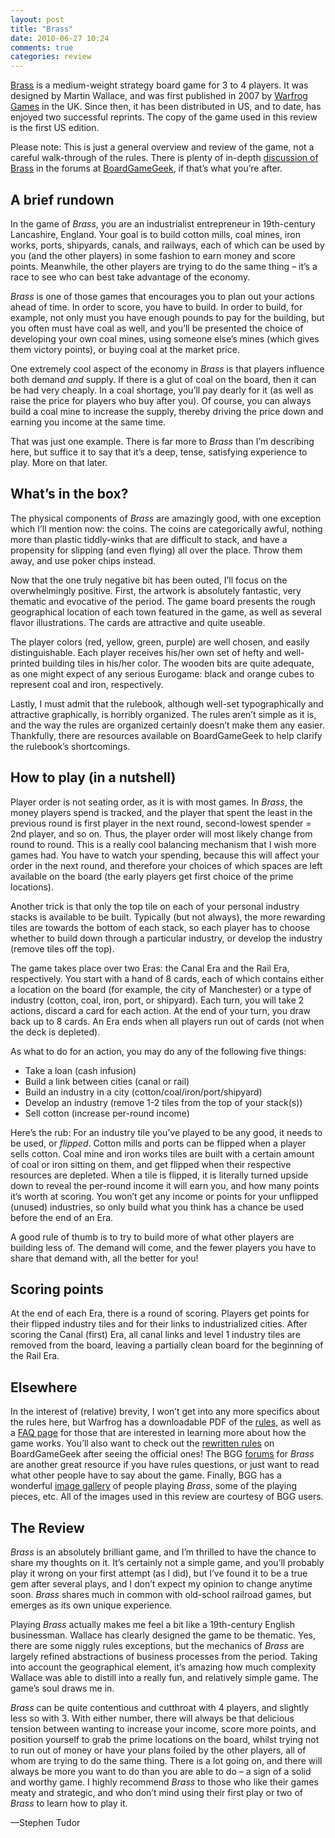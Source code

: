 ```yaml
---
layout: post
title: "Brass"
date: 2010-06-27 10:24
comments: true
categories: review
---
```


[Brass](http://www.boardgamegeek.com/boardgame/28720/brass) is a medium-weight
strategy board game for 3 to 4 players. It was designed by Martin Wallace, and
was first published in 2007 by [Warfrog Games](http://www.warfroggames.com/) in
the UK. Since then, it has been distributed in US, and to date, has enjoyed two
successful reprints. The copy of the game used in this review is the first US
edition.

Please note: This is just a general overview and review of the game, not
a careful walk-through of the rules. There is plenty of in-depth
[discussion of Brass](http://boardgamegeek.com/forums/thing/28720/brass)
in the forums at
[BoardGameGeek](http://boardgamegeek.com), if that’s what you’re after.

A brief rundown
---------------

In the game of *Brass*, you are an industrialist entrepreneur in 19th-century
Lancashire, England. Your goal is to build cotton mills, coal mines, iron
works, ports, shipyards, canals, and railways, each of which can be used by you
(and the other players) in some fashion to earn money and score points.
Meanwhile, the other players are trying to do the same thing – it’s a race to
see who can best take advantage of the economy.

*Brass* is one of those games that encourages you to plan out your actions ahead
of time. In order to score, you have to build. In order to build, for example,
not only must you have enough pounds to pay for the building, but you often
must have coal as well, and you’ll be presented the choice of developing your
own coal mines, using someone else’s mines (which gives them victory points),
or buying coal at the market price.

One extremely cool aspect of the economy in *Brass* is that players influence
both demand *and* supply. If there is a glut of coal on the board, then it can
be had very cheaply. In a coal shortage, you’ll pay dearly for it (as well as
raise the price for players who buy after you). Of course, you can always build
a coal mine to increase the supply, thereby driving the price down and earning
you income at the same time.

That was just one example. There is far more to *Brass* than I’m describing here,
but suffice it to say that it’s a deep, tense, satisfying experience to play.
More on that later.

What’s in the box?
------------------

The physical components of *Brass* are amazingly good, with one exception which
I’ll mention now: the coins. The coins are categorically awful, nothing more
than plastic tiddly-winks that are difficult to stack, and have a propensity
for slipping (and even flying) all over the place. Throw them away, and use
poker chips instead.

Now that the one truly negative bit has been outed, I’ll focus on the
overwhelmingly positive. First, the artwork is absolutely fantastic, very
thematic and evocative of the period. The game board presents the rough
geographical location of each town featured in the game, as well as several
flavor illustrations. The cards are attractive and quite useable.

The player colors (red, yellow, green, purple) are well chosen, and easily
distinguishable. Each player receives his/her own set of hefty and well-printed
building tiles in his/her color. The wooden bits are quite adequate, as one
might expect of any serious Eurogame: black and orange cubes to represent coal
and iron, respectively.

Lastly, I must admit that the rulebook, although well-set typographically and
attractive graphically, is horribly organized. The rules aren’t simple as it
is, and the way the rules are organized certainly doesn’t make them any easier.
Thankfully, there are resources available on BoardGameGeek to help clarify the
rulebook’s shortcomings.

How to play (in a nutshell)
---------------------------

Player order is not seating order, as it is with most games. In *Brass*, the
money players spend is tracked, and the player that spent the least in the
previous round is first player in the next round, second-lowest spender = 2nd
player, and so on. Thus, the player order will most likely change from round to
round. This is a really cool balancing mechanism that I wish more games had.
You have to watch your spending, because this will affect your order in the
next round, and therefore your choices of which spaces are left available on
the board (the early players get first choice of the prime locations).

Another trick is that only the top tile on each of your personal industry
stacks is available to be built. Typically (but not always), the more rewarding
tiles are towards the bottom of each stack, so each player has to choose
whether to build down through a particular industry, or develop the industry
(remove tiles off the top).

The game takes place over two Eras: the Canal Era and the Rail Era,
respectively. You start with a hand of 8 cards, each of which contains either
a location on the board (for example, the city of Manchester) or a type of
industry (cotton, coal, iron, port, or shipyard). Each turn, you will take
2 actions, discard a card for each action. At the end of your turn, you draw
back up to 8 cards. An Era ends when all players run out of cards (not when the
deck is depleted).

As what to do for an action, you may do any of the following five things:

- Take a loan (cash infusion)
- Build a link between cities (canal or rail)
- Build an industry in a city (cotton/coal/iron/port/shipyard)
- Develop an industry (remove 1-2 tiles from the top of your stack(s))
- Sell cotton (increase per-round income)

Here’s the rub: For an industry tile you’ve played to be any good, it needs to
be used, or *flipped*. Cotton mills and ports can be flipped when a player
sells cotton. Coal mine and iron works tiles are built with a certain amount of
coal or iron sitting on them, and get flipped when their respective resources
are depleted. When a tile is flipped, it is literally turned upside down to
reveal the per-round income it will earn you, and how many points it’s worth at
scoring. You won’t get any income or points for your unflipped (unused)
industries, so only build what you think has a chance be used before the end of
an Era.

A good rule of thumb is to try to build more of what other players are building
less of. The demand will come, and the fewer players you have to share that
demand with, all the better for you!

Scoring points
--------------

At the end of each Era, there is a round of scoring. Players get points for
their flipped industry tiles and for their links to industrialized cities.
After scoring the Canal (first) Era, all canal links and level 1 industry tiles
are removed from the board, leaving a partially clean board for the beginning
of the Rail Era.

Elsewhere
---------

In the interest of (relative) brevity, I won’t get into any more specifics
about the rules here, but Warfrog has a downloadable PDF of the
[rules](http://www.warfroggames.com/images/rules_eng.pdf), as well as a [FAQ
page](http://www.warfroggames.com/brassfaq.html) for those that are interested
in learning more about how the game works. You’ll also want to check out the
[rewritten
rules](http://boardgamegeek.com/file/download/2ld7ry1ift/Brass_Restructured_Rules_v1.pdf)
on BoardGameGeek after seeing the official ones! The BGG
[forums](http://boardgamegeek.com/forum/0/thing/28720) for *Brass* are another
great resource if you have rules questions, or just want to read what other
people have to say about the game. Finally, BGG has a wonderful [image
gallery](http://boardgamegeek.com/images/thing/28720) of people playing *Brass*,
some of the playing pieces, etc. All of the images used in this review are
courtesy of BGG users.

The Review
----------

*Brass* is an absolutely brilliant game, and I’m thrilled to have the chance to
share my thoughts on it. It’s certainly not a simple game, and you’ll probably
play it wrong on your first attempt (as I did), but I’ve found it to be a true
gem after several plays, and I don’t expect my opinion to change anytime soon.
*Brass* shares much in common with old-school railroad games, but emerges as its
own unique experience.

Playing *Brass* actually makes me feel a bit like a 19th-century English
businessman. Wallace has clearly designed the game to be thematic. Yes, there
are some niggly rules exceptions, but the mechanics of *Brass* are largely
refined abstractions of business processes from the period. Taking into account
the geographical element, it’s amazing how much complexity Wallace was able to
distill into a really fun, and relatively simple game. The game’s soul draws me
in.

*Brass* can be quite contentious and cutthroat with 4 players, and slightly less
so with 3. With either number, there will always be that delicious tension
between wanting to increase your income, score more points, and position
yourself to grab the prime locations on the board, whilst trying not to run out
of money or have your plans foiled by the other players, all of whom are trying
to do the same thing. There is a lot going on, and there will always be more
you want to do than you are able to do – a sign of a solid and worthy game.
I highly recommend *Brass* to those who like their games meaty and strategic, and
who don’t mind using their first play or two of *Brass* to learn how to play it.

&mdash;Stephen Tudor
